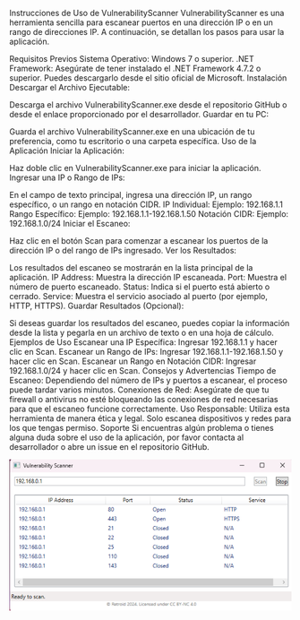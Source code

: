 Instrucciones de Uso de VulnerabilityScanner
VulnerabilityScanner es una herramienta sencilla para escanear puertos en una dirección IP o en un rango de direcciones IP. A continuación, se detallan los pasos para usar la aplicación.

Requisitos Previos
Sistema Operativo: Windows 7 o superior.
.NET Framework: Asegúrate de tener instalado el .NET Framework 4.7.2 o superior. Puedes descargarlo desde el sitio oficial de Microsoft.
Instalación
Descargar el Archivo Ejecutable:

Descarga el archivo VulnerabilityScanner.exe desde el repositorio GitHub o desde el enlace proporcionado por el desarrollador.
Guardar en tu PC:

Guarda el archivo VulnerabilityScanner.exe en una ubicación de tu preferencia, como tu escritorio o una carpeta específica.
Uso de la Aplicación
Iniciar la Aplicación:

Haz doble clic en VulnerabilityScanner.exe para iniciar la aplicación.
Ingresar una IP o Rango de IPs:

En el campo de texto principal, ingresa una dirección IP, un rango específico, o un rango en notación CIDR.
IP Individual: Ejemplo: 192.168.1.1
Rango Específico: Ejemplo: 192.168.1.1-192.168.1.50
Notación CIDR: Ejemplo: 192.168.1.0/24
Iniciar el Escaneo:

Haz clic en el botón Scan para comenzar a escanear los puertos de la dirección IP o del rango de IPs ingresado.
Ver los Resultados:

Los resultados del escaneo se mostrarán en la lista principal de la aplicación.
IP Address: Muestra la dirección IP escaneada.
Port: Muestra el número de puerto escaneado.
Status: Indica si el puerto está abierto o cerrado.
Service: Muestra el servicio asociado al puerto (por ejemplo, HTTP, HTTPS).
Guardar Resultados (Opcional):

Si deseas guardar los resultados del escaneo, puedes copiar la información desde la lista y pegarla en un archivo de texto o en una hoja de cálculo.
Ejemplos de Uso
Escanear una IP Específica:
Ingresar 192.168.1.1 y hacer clic en Scan.
Escanear un Rango de IPs:
Ingresar 192.168.1.1-192.168.1.50 y hacer clic en Scan.
Escanear un Rango en Notación CIDR:
Ingresar 192.168.1.0/24 y hacer clic en Scan.
Consejos y Advertencias
Tiempo de Escaneo: Dependiendo del número de IPs y puertos a escanear, el proceso puede tardar varios minutos.
Conexiones de Red: Asegúrate de que tu firewall o antivirus no esté bloqueando las conexiones de red necesarias para que el escaneo funcione correctamente.
Uso Responsable: Utiliza esta herramienta de manera ética y legal. Solo escanea dispositivos y redes para los que tengas permiso.
Soporte
Si encuentras algún problema o tienes alguna duda sobre el uso de la aplicación, por favor contacta al desarrollador o abre un issue en el repositorio GitHub.

![Imagen ejemplo](https://github.com/retroid0/Escaner_puertos/blob/main/puertos.png)

